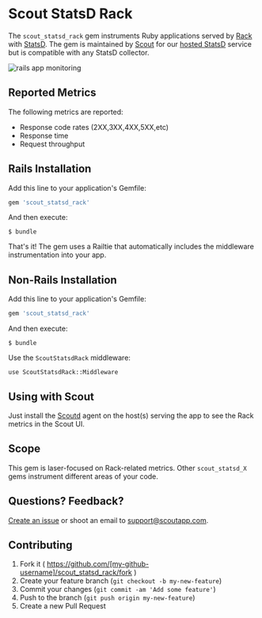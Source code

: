 # Scout StatsD Rack

The `scout_statsd_rack` gem instruments Ruby applications served by [Rack](http://rack.github.io/) with [StatsD](https://github.com/etsy/statsd/).
The gem is maintained by [Scout](https://scoutapp.com) for our [hosted StatsD](https://scoutapp.com/statsd) service but is compatible with any StatsD collector.

![rails app monitoring](https://dl.dropboxusercontent.com/u/468982/blog/rack_dash.png)

## Reported Metrics

The following metrics are reported:

* Response code rates (2XX,3XX,4XX,5XX,etc)
* Response time
* Request throughput

## Rails Installation

Add this line to your application's Gemfile:

```ruby
gem 'scout_statsd_rack'
```

And then execute:

    $ bundle

That's it! The gem uses a Railtie that automatically includes the middleware instrumentation into your app.

## Non-Rails Installation

Add this line to your application's Gemfile:

```ruby
gem 'scout_statsd_rack'
```

And then execute:

    $ bundle

Use the `ScoutStatsdRack` middleware:

    use ScoutStatsdRack::Middleware

## Using with Scout

Just install the [Scoutd](http://help.scoutapp.com/docs/agent) agent on the host(s) serving the app to see the Rack metrics in the Scout UI.

## Scope

This gem is laser-focused on Rack-related metrics. Other `scout_statsd_X` gems instrument different areas of your code.

## Questions? Feedback?

[Create an issue](https://github.com/scoutapp/scout_statsd_rack/issues) or shoot an email to support@scoutapp.com.

## Contributing

1. Fork it ( https://github.com/[my-github-username]/scout_statsd_rack/fork )
2. Create your feature branch (`git checkout -b my-new-feature`)
3. Commit your changes (`git commit -am 'Add some feature'`)
4. Push to the branch (`git push origin my-new-feature`)
5. Create a new Pull Request
